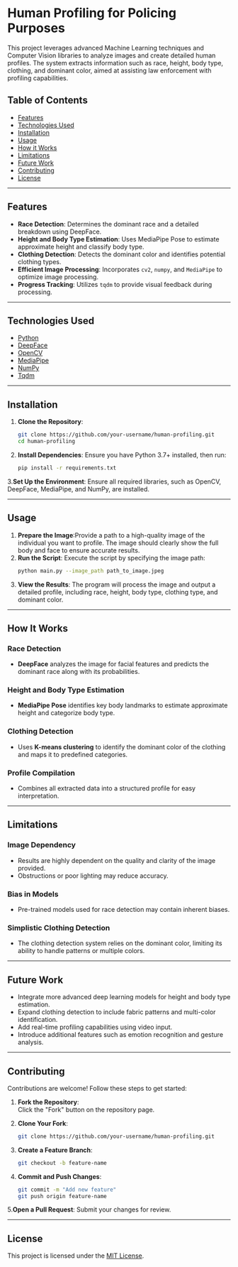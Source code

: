 # Human Profiling for Policing Purposes

This project leverages advanced Machine Learning techniques and Computer Vision libraries to analyze images and create detailed human profiles. The system extracts information such as race, height, body type, clothing, and dominant color, aimed at assisting law enforcement with profiling capabilities.

## Table of Contents
- [Features](#features)
- [Technologies Used](#technologies-used)
- [Installation](#installation)
- [Usage](#usage)
- [How it Works](#how-it-works)
- [Limitations](#limitations)
- [Future Work](#future-work)
- [Contributing](#contributing)
- [License](#license)

---

## Features

- **Race Detection**: Determines the dominant race and a detailed breakdown using DeepFace.
- **Height and Body Type Estimation**: Uses MediaPipe Pose to estimate approximate height and classify body type.
- **Clothing Detection**: Detects the dominant color and identifies potential clothing types.
- **Efficient Image Processing**: Incorporates `cv2`, `numpy`, and `MediaPipe` to optimize image processing.
- **Progress Tracking**: Utilizes `tqdm` to provide visual feedback during processing.

---

## Technologies Used

- [Python](https://www.python.org/)
- [DeepFace](https://github.com/serengil/deepface)
- [OpenCV](https://opencv.org/)
- [MediaPipe](https://mediapipe.dev/)
- [NumPy](https://numpy.org/)
- [Tqdm](https://tqdm.github.io/)

---

## Installation

1. **Clone the Repository**:
   ```bash
   git clone https://github.com/your-username/human-profiling.git
   cd human-profiling
2. **Install Dependencies**:
   Ensure you have Python 3.7+ installed, then run:
   ```bash
   pip install -r requirements.txt
3.**Set Up the Environment**: 
  Ensure all required libraries, such as OpenCV, DeepFace, MediaPipe, and NumPy, are installed.

---

## Usage

1. **Prepare the Image**:Provide a path to a high-quality image of the individual you want to profile. The image should clearly show the full body and face to ensure accurate results.
2. **Run the Script**: Execute the script by specifying the image path:
   ```bash
   python main.py --image_path path_to_image.jpeg

3. **View the Results**: The program will process the image and output a detailed profile, including race, height, body type, clothing type, and dominant color.

---

## How It Works

### Race Detection
- **DeepFace** analyzes the image for facial features and predicts the dominant race along with its probabilities.

### Height and Body Type Estimation
- **MediaPipe Pose** identifies key body landmarks to estimate approximate height and categorize body type.

### Clothing Detection
- Uses **K-means clustering** to identify the dominant color of the clothing and maps it to predefined categories.

### Profile Compilation
- Combines all extracted data into a structured profile for easy interpretation.

---

## Limitations

### Image Dependency
- Results are highly dependent on the quality and clarity of the image provided.
- Obstructions or poor lighting may reduce accuracy.

### Bias in Models
- Pre-trained models used for race detection may contain inherent biases.

### Simplistic Clothing Detection
- The clothing detection system relies on the dominant color, limiting its ability to handle patterns or multiple colors.

---

## Future Work

- Integrate more advanced deep learning models for height and body type estimation.
- Expand clothing detection to include fabric patterns and multi-color identification.
- Add real-time profiling capabilities using video input.
- Introduce additional features such as emotion recognition and gesture analysis.

---

## Contributing

Contributions are welcome! Follow these steps to get started:

1. **Fork the Repository**:  
   Click the "Fork" button on the repository page.

2. **Clone Your Fork**:  
   ```bash
   git clone https://github.com/your-username/human-profiling.git
3. **Create a Feature Branch**:  
   ```bash
   git checkout -b feature-name
4. **Commit and Push Changes**:  
   ```bash
   git commit -m "Add new feature"
   git push origin feature-name
5.**Open a Pull Request**:
   Submit your changes for review.

---

## License

This project is licensed under the [MIT License](LICENSE).
